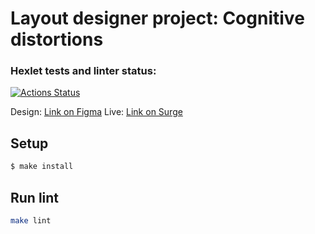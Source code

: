 # Layout designer project: Cognitive distortions

### Hexlet tests and linter status:
[![Actions Status](https://github.com/a-gunderin/layout-designer-project-lvl1/workflows/hexlet-check/badge.svg)](https://github.com/a-gunderin/layout-designer-project-lvl1/actions)

Design: [Link on Figma](https://www.figma.com/file/qV9FZGELdeKMsk63QLiKXY/Hexlet-LayoutDesigner-Project.-Cognitive-Biases?node-id=0%3A1)
Live: [Link on Surge](http://irate-suggestion.surge.sh)

## Setup

```sh
$ make install
```

## Run lint

```sh
make lint
```